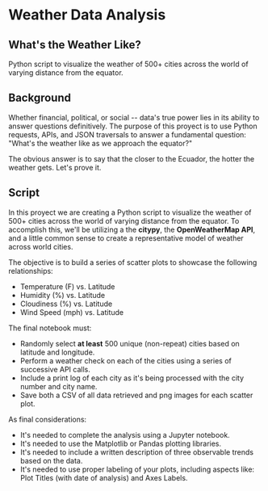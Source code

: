 # Weather Data Analysis
What's the Weather Like?
---

Python script to visualize the weather of 500+ cities across the world of varying distance from the equator.


## Background

Whether financial, political, or social -- data's true power lies in its ability to answer questions definitively. The purpose of this proyect is to use Python requests, APIs, and JSON traversals to answer a fundamental question: "What's the weather like as we approach the equator?"

The obvious answer is to say that the closer to the Ecuador, the hotter the weather gets. Let's prove it.

## Script

In this proyect we are creating a Python script to visualize the weather of 500+ cities across the world of varying distance from the equator. To accomplish this, we'll be utilizing a the **citypy**, the **OpenWeatherMap API**, and a little common sense to create a representative model of weather across world cities.

The objective is to build a series of scatter plots to showcase the following relationships:

* Temperature (F) vs. Latitude
* Humidity (%) vs. Latitude
* Cloudiness (%) vs. Latitude
* Wind Speed (mph) vs. Latitude

The final notebook must:

* Randomly select **at least** 500 unique (non-repeat) cities based on latitude and longitude.
* Perform a weather check on each of the cities using a series of successive API calls.
* Include a print log of each city as it's being processed with the city number and city name.
* Save both a CSV of all data retrieved and png images for each scatter plot.

As final considerations:

* It's needed to complete the analysis using a Jupyter notebook.
* It's needed to use the Matplotlib or Pandas plotting libraries.
* It's needed to include a written description of three observable trends based on the data.
* It's needed to use proper labeling of your plots, including aspects like: Plot Titles (with date of analysis) and Axes Labels.
